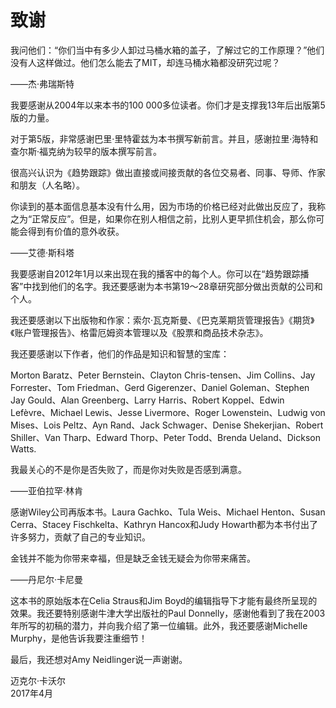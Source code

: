 # 致谢

我问他们：“你们当中有多少人卸过马桶水箱的盖子，了解过它的工作原理？”他们没有人这样做过。他们怎么能去了MIT，却连马桶水箱都没研究过呢？

——杰·弗瑞斯特

我要感谢从2004年以来本书的100 000多位读者。你们才是支撑我13年后出版第5版的力量。

对于第5版，非常感谢巴里·里特霍兹为本书撰写新前言。并且，感谢拉里·海特和查尔斯·福克纳为较早的版本撰写前言。

很高兴认识为《趋势跟踪》做出直接或间接贡献的各位交易者、同事、导师、作家和朋友（人名略）。

你读到的基本面信息基本没有什么用，因为市场的价格已经对此做出反应了，我称之为“正常反应”。但是，如果你在别人相信之前，比别人更早抓住机会，那么你可能会得到有价值的意外收获。

——艾德·斯科塔

我要感谢自2012年1月以来出现在我的播客中的每个人。你可以在“趋势跟踪播客”中找到他们的名字。我还要感谢为本书第19～28章研究部分做出贡献的公司和个人。

我还要感谢以下出版物和作家：索尔·瓦克斯曼、《巴克莱期货管理报告》《期货》《账户管理报告》、格雷厄姆资本管理以及《股票和商品技术杂志》。

我还要感谢以下作者，他们的作品是知识和智慧的宝库：

Morton Baratz、Peter Bernstein、Clayton Chris-tensen、Jim Collins、Jay Forrester、Tom Friedman、Gerd Gigerenzer、Daniel Goleman、Stephen Jay Gould、Alan Greenberg、Larry Harris、Robert Koppel、Edwin Lefèvre、Michael Lewis、Jesse Livermore、Roger Lowenstein、Ludwig von Mises、Lois Peltz、Ayn Rand、Jack Schwager、Denise Shekerjian、Robert Shiller、Van Tharp、Edward Thorp、Peter Todd、Brenda Ueland、Dickson Watts.

我最关心的不是你是否失败了，而是你对失败是否感到满意。

——亚伯拉罕·林肯

感谢Wiley公司再版本书。Laura Gachko、Tula Weis、Michael Henton、Susan Cerra、Stacey Fischkelta、Kathryn Hancox和Judy Howarth都为本书付出了许多努力，贡献了自己的专业知识。

金钱并不能为你带来幸福，但是缺乏金钱无疑会为你带来痛苦。

——丹尼尔·卡尼曼

这本书的原始版本在Celia Straus和Jim Boyd的编辑指导下才能有最终所呈现的效果。我还要特别感谢牛津大学出版社的Paul Donnelly，感谢他看到了我在2003年所写的初稿的潜力，并向我介绍了第一位编辑。此外，我还要感谢Michelle Murphy，是他告诉我要注重细节！

最后，我还想对Amy Neidlinger说一声谢谢。

迈克尔·卡沃尔  
2017年4月